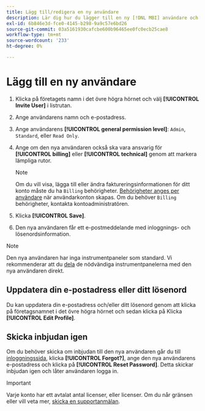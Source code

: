 ```yaml
---
title: Lägg till/redigera en ny användare
description: Lär dig hur du lägger till en ny [!DNL MBI] användare och hur du uppdaterar ditt användarnamn eller lösenord.
exl-id: 6b846e3d-fce0-4145-b298-9a9c57e6bd26
source-git-commit: 03a5161930cafcbe600b96465ee0fc0ecb25cae8
workflow-type: tm+mt
source-wordcount: '233'
ht-degree: 0%

---
```


# Lägg till en ny användare

1. Klicka på företagets namn i det övre högra hörnet och välj **[!UICONTROL Invite User]** i listrutan.
1. Ange användarens namn och e-postadress.
1. Ange användarens **[!UICONTROL general permission level]**: `Admin`, `Standard`, eller `Read Only`.
1. Ange om den nya användaren också ska vara ansvarig för **[!UICONTROL billing]** eller **[!UICONTROL technical]** genom att markera lämpliga rutor.

   >[!NOTE]
   >
   >Om du vill visa, lägga till eller ändra faktureringsinformationen för ditt konto måste du ha `Billing` behörigheter. [Behörigheter anges per användare](../../administrator/user-management/user-management.md) när användarkonton skapas. Om du behöver `Billing` behörigheter, kontakta kontoadministratören.

1. Klicka **[!UICONTROL Save]**.
1. Den nya användaren får ett e-postmeddelande med inloggnings- och lösenordsinformation.

>[!NOTE]
>
>Den nya användaren har inga instrumentpaneler som standard. Vi rekommenderar att du [dela](../../data-user/dashboards/share-dashboard-with-users.md) de nödvändiga instrumentpanelerna med den nya användaren direkt.

## Uppdatera din e-postadress eller ditt lösenord

Du kan uppdatera din e-postadress och/eller ditt lösenord genom att klicka på företagsnamnet i det övre högra hörnet och sedan klicka på Klicka **[!UICONTROL Edit Profile]**.

## Skicka inbjudan igen

Om du behöver skicka om inbjudan till den nya användaren går du till [inloggningssida](https://dashboard.rjmetrics.com), klicka **[!UICONTROL Forgot?]**, ange den nya användarens e-postadress och klicka på **[!UICONTROL Reset Password]**. Detta skickar inbjudan igen och låter användaren logga in.

>[!IMPORTANT]
>
>Varje konto har ett avtalat antal licenser, eller licenser. Om du når gränsen eller vill veta mer, [skicka en supportanmälan](../../guide-overview.md).
